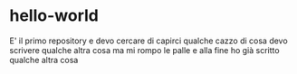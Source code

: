 # hello-world
E' il primo repository e devo cercare di capirci qualche cazzo di cosa
devo scrivere qualche altra cosa ma mi rompo le palle 
e alla fine ho già scritto qualche altra cosa
